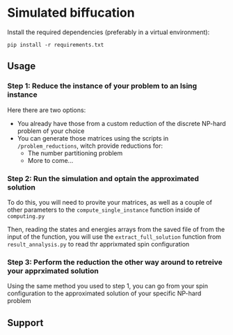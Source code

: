 # Simulated biffucation


Install the required dependencies (preferably in a virtual environment):

`pip install -r requirements.txt`


## Usage
### Step 1: Reduce the instance of your problem to an Ising instance
Here there are two options:
- You already have those from a custom reduction of the discrete NP-hard problem of your choice
- You can generate those matrices using the scripts in `/problem_reductions`, witch provide reductions for:
    - The number partitioning problem
    - More to come...

### Step 2: Run the simulation and optain the approximated solution
To do this, you will need to provite your matrices, as well as a couple of other parameters to the `compute_single_instance` function inside of `computing.py`

Then, reading the states and energies arrays from the saved file of from the input of the function, you will use the `extract_full_solution` function from `result_annalysis.py` to read thr apprixmated spin configuration

### Step 3: Perform the reduction the other way around to retreive your apprximated solution
Using the same method you used to step 1, you can go from your spin configuration to the approximated solution of your specific NP-hard problem

## Support
